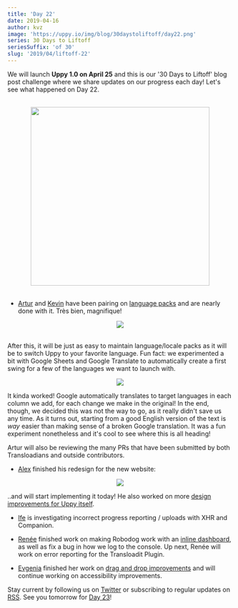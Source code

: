 ```yaml
---
title: 'Day 22'
date: 2019-04-16
author: kvz
image: 'https://uppy.io/img/blog/30daystoliftoff/day22.png'
series: 30 Days to Liftoff
seriesSuffix: 'of 30'
slug: '2019/04/liftoff-22'
---
```


We will launch **Uppy 1.0 on April 25** and this is our '30 Days to Liftoff'
blog post challenge where we share updates on our progress each day! Let's see
what happened on Day 22.

<center><br /><img width="400" src="/img/blog/30daystoliftoff/day22.png" /><br /><br /></center>

<!--truncate-->

- [Artur](https://github.com/arturi) and [Kevin](https://github.com/kvz) have
  been pairing on
  [language packs](https://github.com/transloadit/uppy/pull/1443) and are nearly
  done with it. Très bien, magnifique!

<center><img src="/img/blog/30daystoliftoff/localetodos.png" /><br/><br/></center>

After this, it will be just as easy to maintain language/locale packs as it will
be to switch Uppy to your favorite language. Fun fact: we experimented a bit
with Google Sheets and Google Translate to automatically create a first swing
for a few of the languages we want to launch with.

<center><a rel="noreferrer noopener" target="_blank" href="pathname:///img/blog/30daystoliftoff/sheetstranslate.png"><img src="/img/blog/30daystoliftoff/sheetstranslate.png" /></a></center>

It kinda worked! Google automatically translates to target languages in each
column we add, for each change we make in the original! In the end, though, we
decided this was not the way to go, as it really didn't save us any time. As it
turns out, starting from a good English version of the text is _way_ easier than
making sense of a broken Google translation. It was a fun experiment nonetheless
and it's cool to see where this is all heading!

Artur will also be reviewing the many PRs that have been submitted by both
Transloadians and outside contributors.

- [Alex](https://github.com/nqst) finished his redesign for the new website:

<center><a rel="noreferrer noopener" target="_blank" href="pathname:///img/blog/30daystoliftoff/webdesign2.png"><img src="/img/blog/30daystoliftoff/webdesign2.png" /></a></center>

..and will start implementing it today! He also worked on more
[design improvements for Uppy itself](https://github.com/transloadit/uppy/pull/1452).

- [Ife](https://github.com/ifedapoolarewaju) is investigating incorrect progress
  reporting / uploads with XHR and Companion.

- [Renée](https://github.com/goto-bus-stop) finished work on making Robodog work
  with an [inline dashboard](https://github.com/transloadit/uppy/pull/1450), as
  well as fix a bug in how we log to the console. Up next, Renée will work on
  error reporting for the Transloadit Plugin.

- [Evgenia](https://github.com/lakesare) finished her work on
  [drag and drop improvements](https://github.com/transloadit/uppy/pull/1440)
  and will continue working on accessibility improvements.

Stay current by following us on [Twitter](https://twitter.com/uppy_io) or
subscribing to regular updates on [RSS](https://uppy.io/blog/atom.xml). See you
tomorrow for [Day 23](/blog/2019/04/liftoff-23/)!
